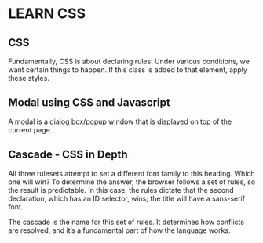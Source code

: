 # LEARN CSS

## CSS
Fundamentally, CSS is about declaring rules: Under various conditions, we want certain things to happen.
If this class is added to that element, apply these styles.

## Modal using CSS and Javascript
A modal is a dialog box/popup window that is displayed on top of the current page.

## Cascade - CSS in Depth
All three rulesets attempt to set a different font family to this heading. Which one will win? To determine the answer, the browser follows a set of rules, so the result is predictable. In this case, the rules dictate that the second declaration, which has an ID selector, wins; the title will have a sans-serif font.

The cascade is the name for this set of rules. It determines how conflicts are resolved, and it’s a fundamental part of how the language works.